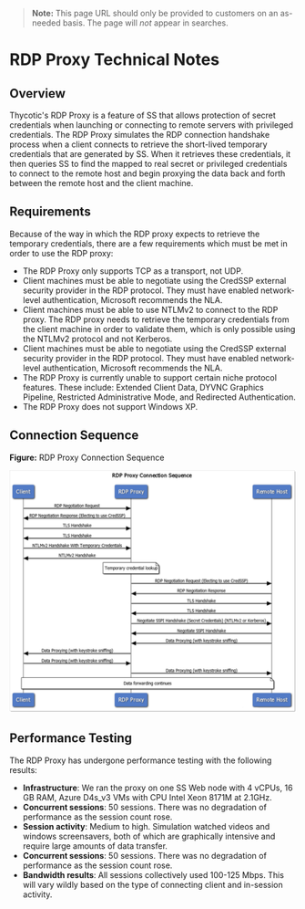 [title]: # (RDP Proxy Technical Notes)
[tags]: # (RDP Proxy,Networking)
[priority]: # (1000)
[display]: # (content,print)

>**Note:** This page URL should only be provided to customers on an as-needed basis. The page will *not* appear in searches.

# RDP Proxy Technical Notes

## Overview

Thycotic's RDP Proxy is a feature of SS that allows protection of secret credentials when launching or connecting to remote servers with privileged credentials. The RDP Proxy simulates the RDP connection handshake process when a client connects to retrieve the short-lived temporary credentials that are generated by SS. When it retrieves these credentials, it then queries SS to find the mapped to real secret or privileged credentials to connect to the remote host and begin proxying the data back and forth between the remote host and the client machine.

## Requirements

Because of the way in which the RDP proxy expects to retrieve the temporary credentials, there are a few requirements which must be met in order to use the RDP proxy:

- The RDP Proxy only supports TCP as a transport, not UDP.
- Client machines must be able to negotiate using the CredSSP external security provider in the RDP protocol. They must have enabled network-level authentication, Microsoft recommends the NLA.
- Client machines must be able to use NTLMv2 to connect to the RDP proxy. The RDP proxy needs to retrieve the temporary credentials from the client machine in order to validate them, which is only possible using the NTLMv2 protocol and not Kerberos.
- Client machines must be able to negotiate using the CredSSP external security provider in the RDP protocol. They must have enabled network-level authentication, Microsoft recommends the NLA.
- The RDP Proxy is currently unable to support certain niche protocol features. These include: Extended Client Data, DYVNC Graphics Pipeline, Restricted Administrative Mode, and Redirected Authentication.
- The RDP Proxy does not support Windows XP.

## Connection Sequence

**Figure:** RDP Proxy Connection Sequence

![image-20200326113129450](images/image-20200326113129450.png)

## Performance Testing

The RDP Proxy has undergone performance testing with the following results:

- **Infrastructure**: We ran the proxy on one SS Web node with 4 vCPUs, 16 GB RAM, Azure D4s_v3 VMs with CPU Intel Xeon 8171M at 2.1GHz.
- **Concurrent sessions**: 50 sessions. There was no degradation of performance as the session count rose.
- **Session activity**: Medium to high. Simulation watched videos and windows screensavers, both of which are graphically intensive and require large amounts of data transfer.
- **Concurrent sessions**: 50 sessions. There was no degradation of performance as the session count rose.
- **Bandwidth results**: All sessions collectively used 100-125 Mbps. This will vary wildly based on the type of connecting client and in-session activity.

